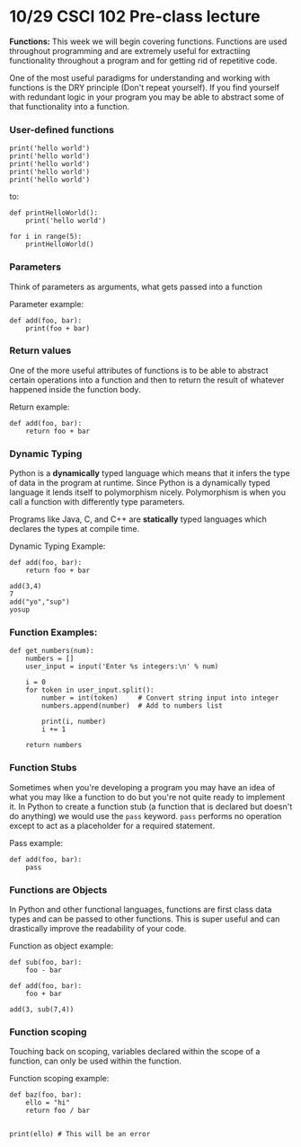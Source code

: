 # 10/29 CSCI 102 Pre-class lecture
**Functions:** This week we will begin covering functions. Functions are used throughout programming and are extremely useful for extractiing functionality throughout a program and for getting rid of repetitive code.

One of the most useful paradigms for understanding and working with functions is the DRY principle (Don't repeat yourself). If you find yourself with redundant logic in your program you may be able to abstract some of that functionality into a function.

### User-defined functions

```
print('hello world')
print('hello world')
print('hello world')
print('hello world')
print('hello world')
```

to: 

```
def printHelloWorld():
    print('hello world')

for i in range(5):
    printHelloWorld()

```

### Parameters
Think of parameters as arguments, what gets passed into a function

Parameter example:

```
def add(foo, bar):
    print(foo + bar)
```

### Return values
One of the more useful attributes of functions is to be able to abstract certain operations into a function and then to return the result of whatever happened inside the function body.

Return example:

```
def add(foo, bar):
    return foo + bar
```

### Dynamic Typing
Python is a **dynamically** typed language which means that it infers the type of data in the program at runtime. Since Python is a dynamically typed language it lends itself to polymorphism nicely. Polymorphism is when you call a function with differently type parameters. 

Programs like Java, C, and C++ are **statically** typed languages which declares the types at compile time.

Dynamic Typing Example:
```
def add(foo, bar):
    return foo + bar

add(3,4)
7
add("yo","sup")
yosup
```

### Function Examples:

```
def get_numbers(num):
    numbers = []
    user_input = input('Enter %s integers:\n' % num)

    i = 0
    for token in user_input.split():
        number = int(token)     # Convert string input into integer
        numbers.append(number)  # Add to numbers list

        print(i, number)
        i += 1

    return numbers
```

### Function Stubs

Sometimes when you're developing a program you may have an idea of what you may like a function to do but you're not quite ready to implement it. In Python to create a function stub (a function that is declared but doesn't do anything) we would use the `pass` keyword. `pass` performs no operation except to act as a placeholder for a required statement.

Pass example:
```
def add(foo, bar):
    pass
```

### Functions are Objects

In Python and other functional languages, functions are first class data types and can be passed to other functions. This is super useful and can drastically improve the readability of your code.

Function as object example:
```
def sub(foo, bar):
    foo - bar

def add(foo, bar):
    foo + bar

add(3, sub(7,4))
```

### Function scoping
Touching back on scoping, variables declared within the scope of a function, can only be used within the function.

Function scoping example:
```
def baz(foo, bar):
    ello = "hi"
    return foo / bar


print(ello) # This will be an error
```






   
